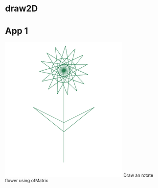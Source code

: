 # draw2D
# App 1 #
![alt text](https://github.com/binknam/draw2D/blob/master/Capture.PNG)
Draw an rotate flower using ofMatrix

